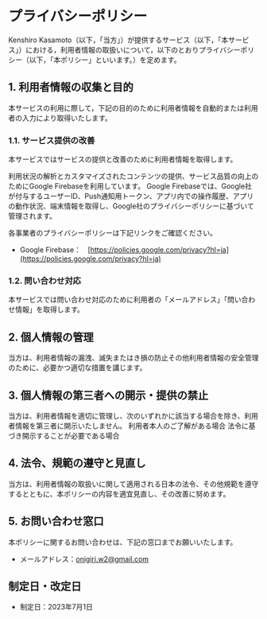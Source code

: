# プライバシーポリシー

Kenshiro Kasamoto（以下，「当方」）が提供するサービス（以下，「本サービス」）における，利用者情報の取扱いについて，以下のとおりプライバシーポリシー（以下，「本ポリシー」といいます。）を定めます。

## 1. 利用者情報の収集と目的

本サービスの利用に際して，下記の目的のために利用者情報を自動的または利用者の入力により取得いたします。

### 1.1. サービス提供の改善

本サービスではサービスの提供と改善のために利用者情報を取得します。

利用状況の解析とカスタマイズされたコンテンツの提供、サービス品質の向上のためにGoogle Firebaseを利用しています。
Google Firebaseでは、Google社が付与するユーザーID、Push通知用トークン、アプリ内での操作履歴、アプリの動作状況、端末情報を取得し、Google社のプライバシーポリシーに基づいて管理されます。

各事業者のプライバシーポリシーは下記リンクをご確認ください。

- Google Firebase：　[https://policies.google.com/privacy?hl=ja](https://policies.google.com/privacy?hl=ja)

### 1.2. 問い合わせ対応

本サービスでは問い合わせ対応のために利用者の「メールアドレス」「問い合わせ情報」を取得します。

## 2. 個人情報の管理

当方は、利用者情報の漏洩、滅失またはき損の防止その他利用者情報の安全管理のために、必要かつ適切な措置を講じます。

## 3. 個人情報の第三者への開示・提供の禁止

当方は、利用者情報を適切に管理し、次のいずれかに該当する場合を除き、利用者情報を第三者に開示いたしません。
利用者本人のご了解がある場合
法令に基づき開示することが必要である場合

## 4. 法令、規範の遵守と見直し

当方は、利用者情報の取扱いに関して適用される日本の法令、その他規範を遵守するとともに、本ポリシーの内容を適宜見直し、その改善に努めます。

## 5. お問い合わせ窓口

本ポリシーに関するお問い合わせは、下記の窓口までお願いいたします。

- メールアドレス：onigiri.w2@gmail.com

## 制定日・改定日

- 制定日：2023年7月1日
